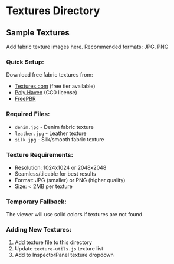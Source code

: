 # Textures Directory

## Sample Textures

Add fabric texture images here. Recommended formats: JPG, PNG

### Quick Setup:

Download free fabric textures from:
- [Textures.com](https://www.textures.com/) (free tier available)
- [Poly Haven](https://polyhaven.com/textures) (CC0 license)
- [FreePBR](https://freepbr.com/)

### Required Files:
- `denim.jpg` - Denim fabric texture
- `leather.jpg` - Leather texture
- `silk.jpg` - Silk/smooth fabric texture

### Texture Requirements:
- Resolution: 1024x1024 or 2048x2048
- Seamless/tileable for best results
- Format: JPG (smaller) or PNG (higher quality)
- Size: < 2MB per texture

### Temporary Fallback:
The viewer will use solid colors if textures are not found.

### Adding New Textures:
1. Add texture file to this directory
2. Update `texture-utils.js` texture list
3. Add to InspectorPanel texture dropdown

